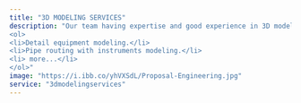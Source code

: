 ```yaml
---
title: "3D MODELING SERVICES"
description: "Our team having expertise and good experience in 3D modeling on various 3D software. We provide various service on 3D software including:
<ol>
<li>Detail equipment modeling.</li>
<li>Pipe routing with instruments modeling.</li>
<li> more...</li>
</ol>"
image: "https://i.ibb.co/yhVXSdL/Proposal-Engineering.jpg"
service: "3dmodelingservices"
---
```

